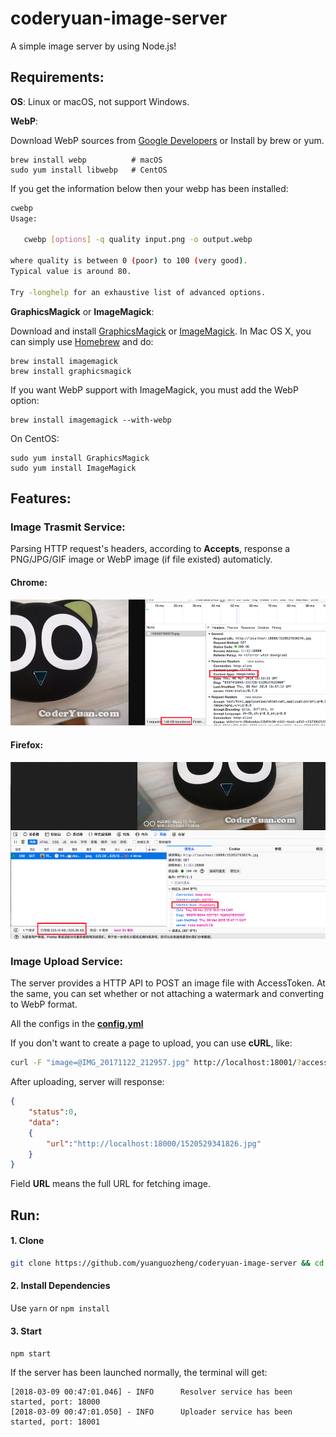 # coderyuan-image-server

A simple image server by using Node.js!

## Requirements:

**OS**: Linux or macOS, not support Windows.

**WebP**: 

Download WebP sources from [Google Developers](https://developers.google.com/speed/webp/) or Install by brew or yum.

    brew install webp          # macOS
    sudo yum install libwebp   # CentOS

If you get the information below then your webp has been installed:

```bash
cwebp
Usage:

   cwebp [options] -q quality input.png -o output.webp

where quality is between 0 (poor) to 100 (very good).
Typical value is around 80.

Try -longhelp for an exhaustive list of advanced options.
```

**GraphicsMagick** or **ImageMagick**:

Download and install [GraphicsMagick](http://www.graphicsmagick.org/) or [ImageMagick](http://www.imagemagick.org/). In Mac OS X, you can simply use [Homebrew](http://mxcl.github.io/homebrew/) and do:

    brew install imagemagick
    brew install graphicsmagick

If you want WebP support with ImageMagick, you must add the WebP option:

    brew install imagemagick --with-webp

On CentOS:
   
    sudo yum install GraphicsMagick
    sudo yum install ImageMagick

## Features:

### Image Trasmit Service:

Parsing HTTP request's headers, according to **Accepts**, response a PNG/JPG/GIF image or WebP image (if file existed) automaticly.

#### Chrome:

![](art/chrome.png)

#### Firefox:

![](art/firefox.png)


### Image Upload Service:

The server provides a HTTP API to POST an image file with AccessToken. At the same, you can set whether or not attaching a watermark and converting to WebP format.

All the configs in the **[config.yml](config.yml)**

If you don't want to create a page to upload, you can use **cURL**, like: 
```bash
curl -F "image=@IMG_20171122_212957.jpg" http://localhost:18001/?accessToken=000&nomark=0   # nomark=1 if you don't want to attach water mark.
```
After uploading, server will response:
````json
{
    "status":0,
    "data":
    {
        "url":"http://localhost:18000/1520529341826.jpg"
    }
}
````
Field **URL** means the full URL for fetching image.


## Run:

#### 1. Clone

```bash
git clone https://github.com/yuanguozheng/coderyuan-image-server && cd coderyuan-image-server
```

#### 2. Install Dependencies

Use ```yarn``` or ```npm install```

#### 3. Start

```npm start```


If the server has been launched normally, the terminal will get:

```
[2018-03-09 00:47:01.046] - INFO	  Resolver service has been started, port: 18000
[2018-03-09 00:47:01.050] - INFO	  Uploader service has been started, port: 18001
```
